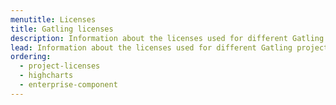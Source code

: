 ```yaml
---
menutitle: Licenses
title: Gatling licenses
description: Information about the licenses used for different Gatling projects.
lead: Information about the licenses used for different Gatling projects.
ordering:
  - project-licenses
  - highcharts
  - enterprise-component
---
```

